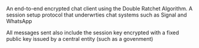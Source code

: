 An end-to-end encrypted chat client using the Double Ratchet Algorithm.
A session setup protocol that underwrties chat systems such as Signal and WhatsApp

All messages sent also include the session key encrypted with a fixed public key issued by a central entity (such as a govenment)

